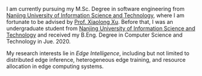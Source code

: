 I am currently pursuing my M.Sc. Degree in software engineering from [Nanjing University of Information Science and Technology](https://www.nuist.edu.cn/), where I am fortunate to be advised by [Prof. Xiaolong Xu](https://faculty.nuist.edu.cn/xuxiaolong/zh_CN/index.htm). Before that, I was an undergraduate student from [Nanjing University of Information Science and Technology](https://www.nuist.edu.cn/) and received my B.Eng. Degree in Computer Science and Technology in Jue. 2020.

My research interests lie in *Edge Intelligence*, including but not limited to distributed edge inference, heterogeneous edge training, and resource allocation in edge computing systems.